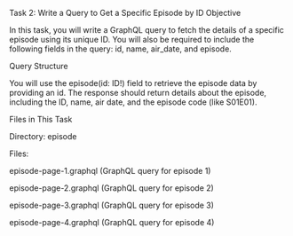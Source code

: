 Task 2: Write a Query to Get a Specific Episode by ID
Objective

In this task, you will write a GraphQL query to fetch the details of a specific episode using its unique ID. You will also be required to include the following fields in the query: id, name, air_date, and episode.

Query Structure

You will use the episode(id: ID!) field to retrieve the episode data by providing an id. The response should return details about the episode, including the ID, name, air date, and the episode code (like S01E01).

Files in This Task

Directory: episode

Files:

episode-page-1.graphql (GraphQL query for episode 1)

episode-page-2.graphql (GraphQL query for episode 2)

episode-page-3.graphql (GraphQL query for episode 3)

episode-page-4.graphql (GraphQL query for episode 4)
